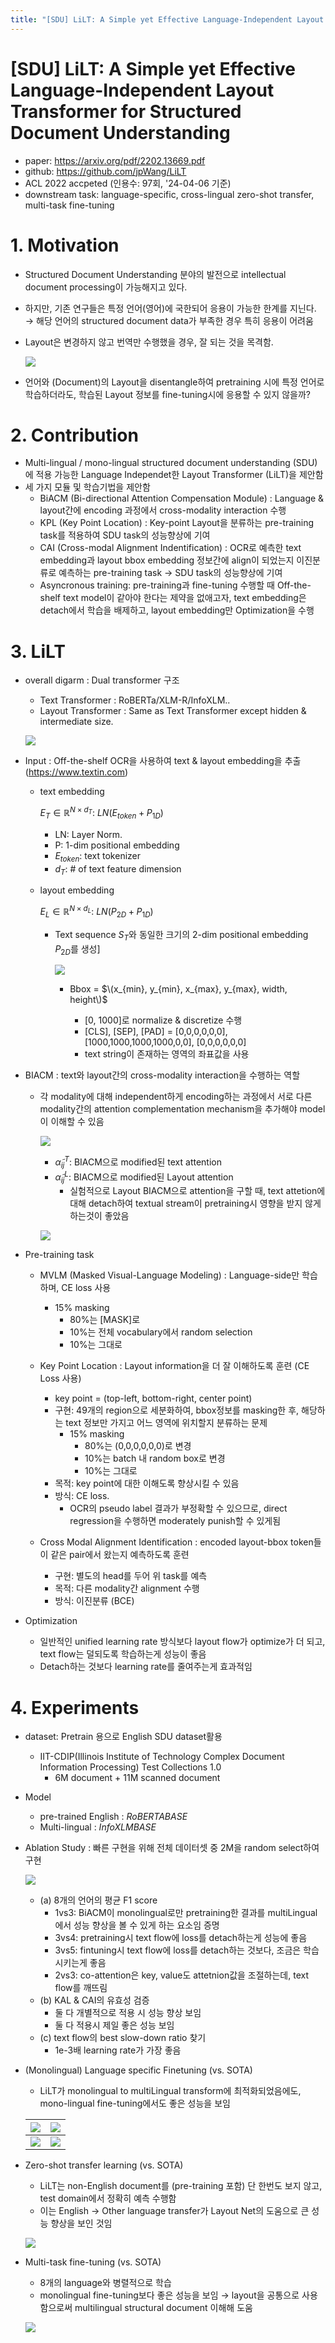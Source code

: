 ```yaml
---
title: "[SDU] LiLT: A Simple yet Effective Language-Independent Layout Transformer for Structured Document Understanding"
---
```

# [SDU] LiLT: A Simple yet Effective Language-Independent Layout Transformer for Structured Document Understanding

- paper: https://arxiv.org/pdf/2202.13669.pdf
- github: https://github.com/jpWang/LiLT
- ACL 2022 accpeted (인용수: 97회, '24-04-06 기준)
- downstream task: language-specific, cross-lingual zero-shot transfer, multi-task fine-tuning

# 1. Motivation

- Structured Document Understanding 분야의 발전으로 intellectual document processing이 가능해지고 있다.

- 하지만, 기존 연구들은 특정 언어(영어)에 국한되어 응용이 가능한 한계를 지닌다. $\to$ 해당 언어의 structured document data가 부족한 경우 특히 응용이 어려움 

- Layout은 변경하지 않고 번역만 수행했을 경우, 잘 되는 것을 목격함.

  ![](../images/2024-04-06/image-20240406155148140.png)

- 언어와 (Document)의 Layout을 disentangle하여 pretraining 시에 특정 언어로 학습하더라도, 학습된 Layout 정보를 fine-tuning시에 응용할 수 있지 않을까?

# 2. Contribution

- Multi-lingual / mono-lingual structured document understanding (SDU)에 적용 가능한 Language Independet한 Layout Transformer (LiLT)을 제안함
- 세 가지 모듈 및 학습기법을 제안함
  - BiACM (Bi-directional Attention Compensation Module) : Language & layout간에 encoding 과정에서 cross-modality interaction 수행
  - KPL (Key Point Location) : Key-point Layout을 분류하는 pre-training task를 적용하여 SDU task의 성능향상에 기여
  - CAI (Cross-modal Alignment Indentification) : OCR로 예측한 text embedding과 layout bbox embedding 정보간에 align이 되었는지 이진분류로 예측하는 pre-training task $\to$ SDU task의 성능향상에 기여
  - Asyncronous training: pre-training과 fine-tuning 수행할 때 Off-the-shelf text model이 같아야 한다는 제약을 없애고자, text embedding은 detach에서 학습을 배제하고, layout embedding만 Optimization을 수행

# 3. LiLT

- overall digarm : Dual transformer 구조

  - Text Transformer : RoBERTa/XLM-R/InfoXLM..
  - Layout Transformer : Same as Text Transformer except hidden & intermediate size.

  ![](../images/2024-04-06/image-20240406160634167.png)

- Input : Off-the-shelf OCR을 사용하여 text & layout embedding을 추출 (https://www.textin.com)

  - text embedding

    $E_T \in \mathbb{R}^{N \times d_T}$: $LN(E_{token}+P_{1D})$

    - LN: Layer Norm.
    - P: 1-dim positional embedding
    - $E_{token}$: text tokenizer
    - $d_T$: # of text feature dimension

  - layout embedding

    $E_L \in \mathbb{R}^{N \times d_L}$: $LN(P_{2D}+P_{1D})$

    - Text sequence $S_T$와 동일한 크기의 2-dim positional embedding $P_{2D}$를 생성]

      ![](../images/2024-04-06/image-20240406184556650.png)

      - Bbox = $\(x_{min}, y_{min}, x_{max}, y_{max}, width, height\)$

        - [0, 1000]로 normalize & discretize 수행
        - [CLS], [SEP], [PAD] = [0,0,0,0,0,0], [1000,1000,1000,1000,0,0], [0,0,0,0,0,0]
        - text string이 존재하는 영역의 좌표값을 사용

         

- BIACM : text와 layout간의 cross-modality interaction을 수행하는 역할

  - 각 modality에 대해 independent하게 encoding하는 과정에서 서로 다른 modality간의 attention complementation mechanism을 추가해야 model이 이해할 수 있음

    ![](../images/2024-04-06/image-20240406185832544.png)

    - $\tilde{\alpha}_{ij}^T$: BIACM으로 modified된 text attention
    - $\tilde{\alpha}_{ij}^L$: BIACM으로 modified된 Layout attention
      - 실험적으로 Layout BIACM으로 attention을 구할 때, text attetion에 대해 detach하여 textual stream이 pretraining시 영향을 받지 않게 하는것이 좋았음

    ![](../images/2024-04-06/image-20240406185809029.png)

- Pre-training task

  - MVLM (Masked Visual-Language Modeling) : Language-side만 학습하며, CE loss 사용
    - 15% masking
      - 80%는 [MASK]로
      - 10%는 전체 vocabulary에서 random selection
      - 10%는 그대로
  - Key Point Location : Layout information을 더 잘 이해하도록 훈련 (CE Loss 사용)
    - key point = (top-left, bottom-right, center point)
    - 구현: 49개의 region으로 세분화하여, bbox정보를 masking한 후, 해당하는 text 정보만 가지고 어느 영역에 위치할지 분류하는 문제
      - 15% masking
        - 80%는 (0,0,0,0,0,0)로 변경
        - 10%는 batch 내 random box로 변경
        - 10%는 그대로
    - 목적: key point에 대한 이해도록 향상시킬 수 있음
    - 방식: CE loss. 
      - OCR의 pseudo label 결과가 부정확할 수 있으므로, direct regression을 수행하면 moderately punish할 수 있게됨

  - Cross Modal Alignment Identification : encoded layout-bbox token들이 같은 pair에서 왔는지 예측하도록 훈련
    - 구현: 별도의 head를 두어 위 task를 예측
    - 목적: 다른 modality간 alignment 수행
    - 방식: 이진분류 (BCE)

- Optimization
  - 일반적인 unified learning rate 방식보다 layout flow가 optimize가 더 되고, text flow는 덜되도록 학습하는게 성능이 좋음
  - Detach하는 것보다 learning rate를 줄여주는게 효과적임

# 4. Experiments

- dataset: Pretrain 용으로 English SDU dataset활용
  - IIT-CDIP(Illinois Institute of Technology Complex Document Information Processing) Test Collections 1.0
    - 6M document + 11M scanned document

- Model
  - pre-trained English : $RoBERTA{BASE}$
  -  Multi-lingual : $InfoXLM{BASE}$

- Ablation Study : 빠른 구현을 위해 전체 데이터셋 중 2M을 random select하여 구현

  ![](../images/2024-04-06/image-20240406191701077.png)

  - (a) 8개의 언어의 평균 F1 score
    - 1vs3: BiACM이 monolingual로만 pretraining한 결과를 multiLingual에서 성능 향상을 볼 수 있게 하는 요소임 증명
    - 3vs4: pretraining시 text flow에 loss를 detach하는게 성능에 좋음
    - 3vs5: fintuning시 text flow에 loss를 detach하는 것보다, 조금은 학습시키는게 좋음
    - 2vs3: co-attention은 key, value도 attetnion값을 조절하는데, text flow를 깨뜨림
  - (b) KAL & CAI의 유효성 검증
    - 둘 다 개별적으로 적용 시 성능 향상 보임
    - 둘 다 적용시 제일 좋은 성능 보임
  - (c) text flow의 best slow-down ratio 찾기
    - 1e-3배 learning rate가 가장 좋음

- (Monolingual) Language specific Finetuning (vs. SOTA)

  - LiLT가 monolingual to multiLingual transform에 최적화되었음에도, mono-lingual fine-tuning에서도 좋은 성능을 보임

  | ![](../images/2024-04-06/image-20240406212718260.png) | ![](../images/2024-04-06/image-20240406212733068.png) |
  | -------------------------------------------------- | -------------------------------------------------- |
  | ![](../images/2024-04-06/image-20240406212744869.png) | ![](../images/2024-04-06/image-20240406212813171.png) |

  

- Zero-shot transfer learning (vs. SOTA)

  - LiLT는 non-English document를 (pre-training 포함) 단 한번도 보지 않고, test domain에서 정확히 예측 수행함
  - 이는 English $\to$ Other language transfer가 Layout Net의 도움으로 큰 성능 향상을 보인 것임

  ![](../images/2024-04-06/image-20240406213134818.png)

- Multi-task fine-tuning (vs. SOTA)

  - 8개의 language와 병렬적으로 학습
  - monolingual fine-tuning보다 좋은 성능을 보임 $\to$ layout을 공통으로 사용함으로써 multilingual structural document 이해해 도움

  ![](../images/2024-04-06/image-20240406214502270.png)

